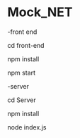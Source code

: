 # Mock_NET

-front end

cd front-end

npm install

npm start


-server

cd Server

npm install

node index.js
